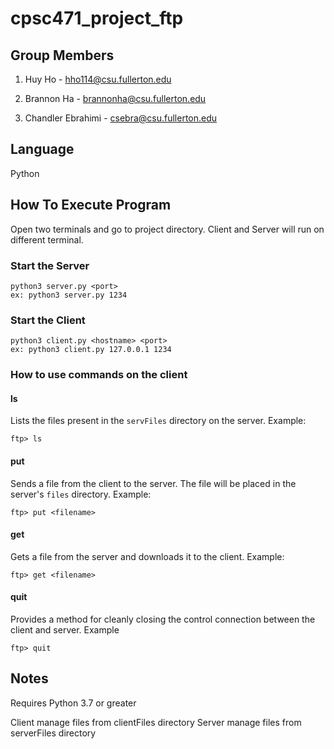 # cpsc471_project_ftp

## Group Members

1. Huy Ho - hho114@csu.fullerton.edu

2. Brannon Ha - brannonha@csu.fullerton.edu

3. Chandler Ebrahimi - csebra@csu.fullerton.edu

## Language

Python

## How To Execute Program

Open two terminals and go to project directory. Client and Server will run on different terminal.

### Start the Server

```terminal
python3 server.py <port>
ex: python3 server.py 1234
```

### Start the Client

```terminal
python3 client.py <hostname> <port>
ex: python3 client.py 127.0.0.1 1234
```

### How to use commands on the client

#### ls

Lists the files present in the `servFiles` directory on the server.
Example:

```terminal
ftp> ls
```

#### put

Sends a file from the client to the server. The file will be placed in the server's `files` directory.
Example:

```terminal
ftp> put <filename>
```

#### get

Gets a file from the server and downloads it to the client.
Example:

```terminal
ftp> get <filename>
```

#### quit

Provides a method for cleanly closing the control connection between the client and server.
Example

```terminal
ftp> quit
```

## Notes

Requires Python 3.7 or greater

Client manage files from clientFiles directory
Server manage files from serverFiles directory
